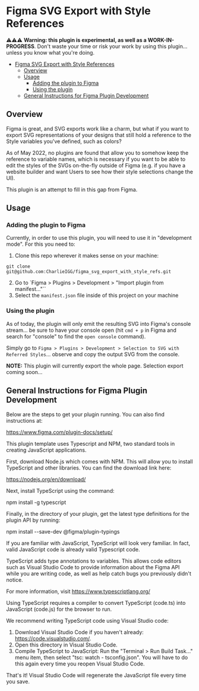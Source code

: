 # Figma SVG Export with Style References

⚠️⚠️⚠️ **Warning: this plugin is experimental, as well as a WORK-IN-PROGRESS**. Don't waste your time or risk your work by using this plugin... unless you know what you're doing.

- [Figma SVG Export with Style References](#figma-svg-export-with-style-references)
  - [Overview](#overview)
  - [Usage](#usage)
    - [Adding the plugin to Figma](#adding-the-plugin-to-figma)
    - [Using the plugin](#using-the-plugin)
  - [General Instructions for Figma Plugin Development](#general-instructions-for-figma-plugin-development)

## Overview
Figma is great, and SVG exports work like a charm, but what if you want to export SVG representations of your designs that still hold a reference to the Style variables you've defined, such as colors?

As of May 2022, no plugins are found that allow you to somehow keep the reference to variable names, which is necessary if you want to be able to edit the styles of the SVGs on-the-fly outside of Figma (e.g. if you have a website builder and want Users to see how their style selections change the UI).

This plugin is an attempt to fill in this gap from Figma.

## Usage

### Adding the plugin to Figma
Currently, in order to use this plugin, you will need to use it in "development mode". For this you need to:

  1. Clone this repo wherever it makes sense on your machine: 
  ```shell
  git clone git@github.com:CharlieIGG/figma_svg_export_with_style_refs.git
  ```
  2. Go to `Figma > Plugins > Development > "Import plugin from manifest..."``
  3. Select the `manifest.json` file inside of this project on your machine

### Using the plugin
As of today, the plugin will only emit the resulting SVG into Figma's console stream... be sure to have your console open (hit `cmd + p` in Figma and search for "console" to find the `open console` command).

Simply go to `Figma > Plugins > Development > Selection to SVG with Referred Styles`... observe and copy the output SVG from the console.

**NOTE:** This plugin will currently export the whole page. Selection export coming soon...

## General Instructions for Figma Plugin Development
Below are the steps to get your plugin running. You can also find instructions at:

  https://www.figma.com/plugin-docs/setup/

This plugin template uses Typescript and NPM, two standard tools in creating JavaScript applications.

First, download Node.js which comes with NPM. This will allow you to install TypeScript and other
libraries. You can find the download link here:

  https://nodejs.org/en/download/

Next, install TypeScript using the command:

  npm install -g typescript

Finally, in the directory of your plugin, get the latest type definitions for the plugin API by running:

  npm install --save-dev @figma/plugin-typings

If you are familiar with JavaScript, TypeScript will look very familiar. In fact, valid JavaScript code
is already valid Typescript code.

TypeScript adds type annotations to variables. This allows code editors such as Visual Studio Code
to provide information about the Figma API while you are writing code, as well as help catch bugs
you previously didn't notice.

For more information, visit https://www.typescriptlang.org/

Using TypeScript requires a compiler to convert TypeScript (code.ts) into JavaScript (code.js)
for the browser to run.

We recommend writing TypeScript code using Visual Studio code:

1. Download Visual Studio Code if you haven't already: https://code.visualstudio.com/.
2. Open this directory in Visual Studio Code.
3. Compile TypeScript to JavaScript: Run the "Terminal > Run Build Task..." menu item,
    then select "tsc: watch - tsconfig.json". You will have to do this again every time
    you reopen Visual Studio Code.

That's it! Visual Studio Code will regenerate the JavaScript file every time you save.
